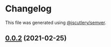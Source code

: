 # Changelog

This file was generated using [@jscutlery/semver](https://github.com/jscutlery/semver).

## [0.0.2](/compare/v0.0.1...v0.0.2) (2021-02-25)
